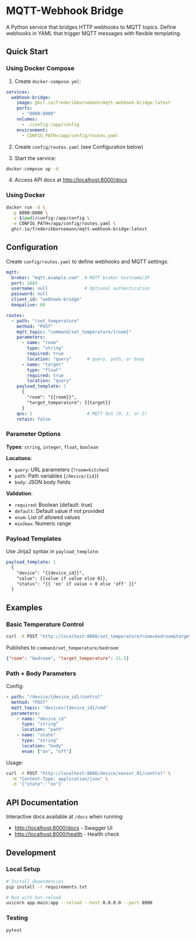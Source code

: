# MQTT-Webhook Bridge

A Python service that bridges HTTP webhooks to MQTT topics. Define webhooks in YAML that trigger MQTT messages with flexible templating.

## Quick Start

### Using Docker Compose

1. Create `docker-compose.yml`:

```yaml
services:
  webhook-bridge:
    image: ghcr.io/frederikbornemann/mqtt-webhook-bridge:latest
    ports:
      - "8000:8000"
    volumes:
      - ./config:/app/config
    environment:
      - CONFIG_PATH=/app/config/routes.yaml
```

2. Create `config/routes.yaml` (see Configuration below)

3. Start the service:

```bash
docker-compose up -d
```

4. Access API docs at [http://localhost:8000/docs](http://localhost:8000/docs)

### Using Docker

```bash
docker run -d \
  -p 8000:8000 \
  -v $(pwd)/config:/app/config \
  -e CONFIG_PATH=/app/config/routes.yaml \
  ghcr.io/frederikbornemann/mqtt-webhook-bridge:latest
```

## Configuration

Create `config/routes.yaml` to define webhooks and MQTT settings:

```yaml
mqtt:
  broker: "mqtt.example.com"  # MQTT broker hostname/IP
  port: 1883
  username: null              # Optional authentication
  password: null
  client_id: "webhook-bridge"
  keepalive: 60

routes:
  - path: "/set_temperature"
    method: "POST"
    mqtt_topic: "command/set_temperature/{room}"
    parameters:
      - name: "room"
        type: "string"
        required: true
        location: "query"      # query, path, or body
      - name: "target"
        type: "float"
        required: true
        location: "query"
    payload_template: |
      {
        "room": "{{room}}",
        "target_temperature": {{target}}
      }
    qos: 1                     # MQTT QoS (0, 1, or 2)
    retain: false
```

### Parameter Options

**Types**: `string`, `integer`, `float`, `boolean`

**Locations**:
- `query`: URL parameters (`?room=kitchen`)
- `path`: Path variables (`/device/{id}`)
- `body`: JSON body fields

**Validation**:
- `required`: Boolean (default: true)
- `default`: Default value if not provided
- `enum`: List of allowed values
- `min`/`max`: Numeric range

### Payload Templates

Use Jinja2 syntax in `payload_template`:

```yaml
payload_template: |
  {
    "device": "{{device_id}}",
    "value": {{value if value else 0}},
    "status": "{{ 'on' if value > 0 else 'off' }}"
  }
```

## Examples

### Basic Temperature Control

```bash
curl -X POST "http://localhost:8000/set_temperature?room=bedroom&target=21.5"
```

Publishes to `command/set_temperature/bedroom`:
```json
{"room": "bedroom", "target_temperature": 21.5}
```

### Path + Body Parameters

Config:
```yaml
- path: "/device/{device_id}/control"
  method: "POST"
  mqtt_topic: "devices/{device_id}/cmd"
  parameters:
    - name: "device_id"
      type: "string"
      location: "path"
    - name: "state"
      type: "string"
      location: "body"
      enum: ["on", "off"]
```

Usage:
```bash
curl -X POST "http://localhost:8000/device/sensor_01/control" \
  -H "Content-Type: application/json" \
  -d '{"state": "on"}'
```

## API Documentation

Interactive docs available at `/docs` when running:
- [http://localhost:8000/docs](http://localhost:8000/docs) - Swagger UI
- [http://localhost:8000/health](http://localhost:8000/health) - Health check

## Development

### Local Setup

```bash
# Install dependencies
pip install -r requirements.txt

# Run with hot-reload
uvicorn app.main:app --reload --host 0.0.0.0 --port 8000
```

### Testing

```bash
pytest
```